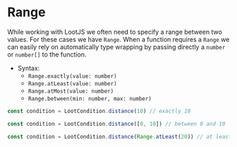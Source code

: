 # Range

While working with LootJS we often need to specify a range between two values. For these cases we have `Range`. When a function requires a `Range` we can easily rely on automatically type wrapping by passing directly a `number` or `number[]` to the function.

-   Syntax:
    -   `Range.exactly(value: number)`
    -   `Range.atLeast(value: number)`
    -   `Range.atMost(value: number)`
    -   `Range.between(min: number, max: number)`

```js
const condition = LootCondition.distance(10) // exactly 10
```

```js
const condition = LootCondition.distance([0, 10]) // between 0 and 10
```

```js
const condition = LootCondition.distance(Range.atLeast(20)) // at least 20
```

